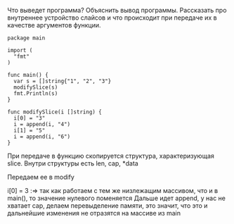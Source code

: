 Что выведет программа? Объяснить вывод программы. Рассказать про внутреннее устройство слайсов и что происходит при передаче их в качестве аргументов функции.

```
package main
 
import (
  "fmt"
)
 
func main() {
  var s = []string{"1", "2", "3"}
  modifySlice(s)
  fmt.Println(s)
}
 
func modifySlice(i []string) {
  i[0] = "3"
  i = append(i, "4")
  i[1] = "5"
  i = append(i, "6")
}
```
При передаче в функцию скопируется структура, характеризующая slice. Внутри структуры есть len, cap, *data

Передаем ее в modify

i[0] = 3 :=> так как работаем с тем же низлежащим массивом, что и в main(), то значение нулевого поменяется 
Дальше идет append, у нас не хватает cap, делаем перевыделение памяти, это значит, что это и дальнейшие изменения не отразятся на массиве из main 
